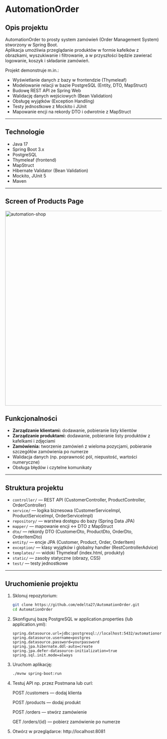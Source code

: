 # AutomationOrder

## Opis projektu

AutomationOrder to prosty system zamówień (Order Management System) stworzony w Spring Boot.  
Aplikacja umożliwia przeglądanie produktów w formie kafelków z obrazkami, wyszukiwanie i filtrowanie, a w przyszłości będzie zawierać logowanie, koszyk i składanie zamówień. 

Projekt demonstruje m.in.:  
- Wyświetlanie danych z bazy w frontendzie (Thymeleaf)
- Modelowanie relacji w bazie PostgreSQL (Entity, DTO, MapStruct)  
- Budowę REST API ze Spring Web  
- Walidację danych wejściowych (Bean Validation)  
- Obsługę wyjątków (Exception Handling)  
- Testy jednostkowe z Mockito i JUnit  
- Mapowanie encji na rekordy DTO i odwrotnie z MapStruct  

---

## Technologie

- Java 17  
- Spring Boot 3.x  
- PostgreSQL  
- Thymeleaf (frontend)
- MapStruct  
- Hibernate Validator (Bean Validation)  
- Mockito, JUnit 5  
- Maven  

---
## Screen of Products Page

<img width="800" height="626" alt="automation-shop" src="https://github.com/user-attachments/assets/e4e24cde-c742-4572-8640-d039f4bdbb20" />

## Funkcjonalności

- **Zarządzanie klientami:** dodawanie, pobieranie listy klientów  
- **Zarządzanie produktami:** dodawanie, pobieranie listy produktów z kafelkami i zdjęciami
- **Zamówienia:** tworzenie zamówień z wieloma pozycjami, pobieranie szczegółów zamówienia po numerze  
- Walidacja danych (np. poprawność pól, niepustość, wartości numeryczne)  
- Obsługa błędów i czytelne komunikaty  

---

## Struktura projektu

- `controller/` — REST API (CustomerController, ProductController, OrderController)  
- `service/` — logika biznesowa (CustomerServiceImpl, ProductServiceImpl, OrderServiceImpl)  
- `repository/` — warstwa dostępu do bazy (Spring Data JPA)  
- `mapper/` — mapowanie encji <-> DTO z MapStruct  
- `dto/` — rekordy DTO (CustomerDto, ProductDto, OrderDto, OrderItemDto)  
- `entity/` — encje JPA (Customer, Product, Order, OrderItem)  
- `exception/` — klasy wyjątków i globalny handler (RestControllerAdvice)  
- `templates/` — widoki Thymeleaf (index.html, produkty)
- `static/` — zasoby statyczne (obrazy, CSS)
- `test/` — testy jednostkowe

---

## Uruchomienie projektu

1. Sklonuj repozytorium:
   
   ```bash
   git clone https://github.com/edelta27/AutomationOrder.git
   cd AutomationOrder
2. Skonfiguruj bazę PostgreSQL w application.properties (lub application.yml):
   ```properties
   spring.datasource.url=jdbc:postgresql://localhost:5432/automationorderdb
   spring.datasource.username=postgres
   spring.datasource.password=yourpassword
   spring.jpa.hibernate.ddl-auto=create
   spring.jpa.defer-datasource-initialization=true
   spring.sql.init.mode=always
3. Uruchom aplikację:
   ```bash
   ./mvnw spring-boot:run
4. Testuj API np. przez Postmana lub curl:
   
   POST /customers — dodaj klienta
   
   POST /products — dodaj produkt
   
   POST /orders — stwórz zamówienie
   
   GET /orders/{id} — pobierz zamówienie po numerze
5. Otwórz w przeglądarce: http://localhost:8081
